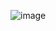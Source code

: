 ![image](https://github.com/Jr-Einstein/Zerodha-Frontend/assets/79279299/e2fc1147-c199-4184-9302-d0e638f09574)
